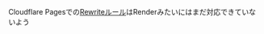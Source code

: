 Cloudflare Pagesでの[Rewriteルール](https://developers.cloudflare.com/pages/platform/redirects/#placeholders:~:text=Cloudflare%20currently%20offers%20limited%20support%20for%20advanced%20redirects.%20More%20support%20will%20be%20added%20in%20the%20future.)はRenderみたいにはまだ対応できていないよう
